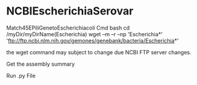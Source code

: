 # NCBIEscherichiaSerovar
Match45EPiliGenetoEscherichiacoli
Cmd
bash
cd /myDir/myDirName(Escherichia)
wget –m –r –np 'Escherichia*' 'ftp://ftp.ncbi.nlm.nih.gov/gemones/genebank/bacteria/Escherichia*'

the wget command may subject to change due NCBI FTP server changes.


Get the assembly summary

Run .py File

